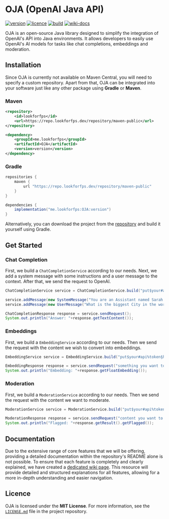 # OJA (OpenAI Java API)

[version]: https://img.shields.io/github/v/release/lookforfps/oja?label=Version
[licence]: https://img.shields.io/github/license/lookforfps/oja?label=Licence&color=%23fff
[build]: https://img.shields.io/github/actions/workflow/status/lookforfps/oja/validation.yml
[wiki-docs]: https://img.shields.io/badge/Wiki-Docs-%2368CBB0

[build-link]: https://github.com/LookforFPS/OJA/actions/workflows/validation.yml
[licence-link]: https://github.com/LookforFPS/OJA/blob/main/LICENSE.md
[wiki-docs-link]: https://oja.lookforfps.dev/introduction/oja/

[![version][]]()
[![licence][]][licence-link]
[![build][]][build-link]
[![wiki-docs][]][wiki-docs-link]

OJA is an open-source Java library designed to simplify the integration of OpenAI's API into Java environments.
It allows developers to easily use OpenAI's AI models for tasks like chat completions, embeddings and moderation.

## Installation

Since OJA is currently not available on Maven Central, you will need to specify a custom repository.
Apart from that, OJA can be integrated into your software just like any other package using **Gradle** or **Maven**.

### Maven
```xml
<repository>
    <id>lookforfps</id>
    <url>https://repo.lookforfps.dev/repository/maven-public</url>
</repository>
```

```xml
<dependency>
    <groupId>me.lookforfps</groupId>
    <artifactId>OJA</artifactId>
    <version>version</version>
</dependency>
```

### Gradle
```groovy
repositories {
    maven {
        url "https://repo.lookforfps.dev/repository/maven-public"
    }
}
```

```groovy
dependencies {
    implementation("me.lookforfps:OJA:version")
}
```

Alternatively, you can download the project from the [repository](https://github.com/LookforFPS/OJA) and build it yourself using Gradle.


## Get Started

### Chat Completion
First, we build a `ChatCompletionService` according to our needs.
Next, we add a system message with some instructions and a user message to the context.
After that, we send the request to OpenAI.
```java
ChatCompletionService service = ChatCompletionService.build("put$your#api%token§here", ChatCompletionModel.GPT_4_O_MINI.getIdentifier());

service.addMessage(new SystemMessage("You are an Assistant named Sarah."));
service.addMessage(new UserMessage("What is the biggest City in the world?"));

ChatCompletionResponse response = service.sendRequest();
System.out.println("Answer: "+response.getTextContent());
```

### Embeddings
First, we build a `EmbeddingService` according to our needs.
Then we send the request with the content we wish to convert into embeddings.
```java
EmbeddingService service = EmbeddingService.build("put$your#api%token§here", EmbeddingModel.TEXT_EMBEDDING_3_LARGE.getIdentifier());

EmbeddingResponse response = service.sendRequest("something you want to convert");
System.out.println("Embedding: "+response.getFloatEmbedding());
```

### Moderation

First, we build a `ModerationService` according to our needs.
Then we send the request with the content we want to moderate.
```java
ModerationService service = ModerationService.build("put$your#api%token§here", ModerationModel.OMNI_MODERATION_LATEST);

ModerationResponse response = service.sendRequest("content you want to check for moderation rules");
System.out.println("Flagged: "+response.getResult().getFlagged());
```


## Documentation

Due to the extensive range of core features that we will be offering, providing a detailed documentation within the repository's README alone is not possible.
To ensure that each feature is completely and clearly explained, we have created a [dedicated wiki page](https://oja.lookforfps.dev).
This resource will provide detailed and structured explanations for all features, allowing for a more in-depth understanding and easier navigation.

## Licence

OJA is licensed under the **MIT License**. For more information, see the [`LICENSE.md`][licence-link] file in the project repository.